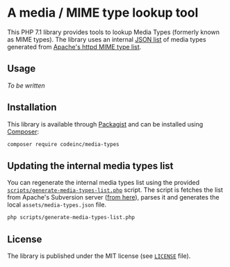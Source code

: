 # A media / MIME type lookup tool

This PHP 7.1 library provides tools to lookup Media Types (formerly known as MIME types). The library uses an internal [JSON list](assets/media-types.json) of media types generated from [Apache's httpd MIME type list](https://svn.apache.org/repos/asf/httpd/httpd/trunk/docs/conf/mime.types).

## Usage

_To be written_

## Installation

This library is available through [Packagist](https://packagist.org/packages/codeinc/psmedia-types) and can be installed using [Composer](https://getcomposer.org/): 

```bash
composer require codeinc/media-types
```

## Updating the internal media types list

You can regenerate the internal media types list using the provided [`scripts/generate-media-types-list.php`](scripts/generate-media-types-list.php) script. The script is fetches the list from Apache's Subversion server ([from here](https://svn.apache.org/repos/asf/httpd/httpd/trunk/docs/conf/mime.types)), parses it and generates the local `assets/media-types.json` file. 

```bash
php scripts/generate-media-types-list.php
```


## License

The library is published under the MIT license (see [`LICENSE`](LICENSE) file).
